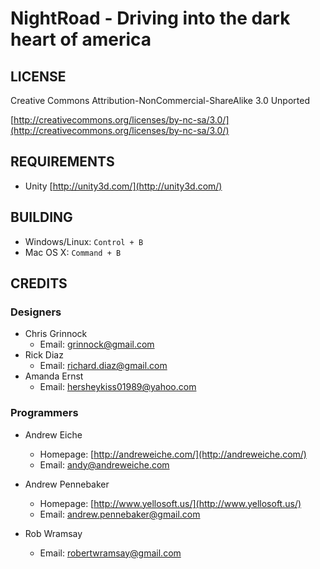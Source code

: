 # NightRoad - Driving into the dark heart of america

## LICENSE

Creative Commons Attribution-NonCommercial-ShareAlike 3.0 Unported

[http://creativecommons.org/licenses/by-nc-sa/3.0/](http://creativecommons.org/licenses/by-nc-sa/3.0/)

## REQUIREMENTS

 - Unity [http://unity3d.com/](http://unity3d.com/)

## BUILDING

 - Windows/Linux: `Control + B`
 - Mac OS X: `Command + B`

## CREDITS

### Designers

 - Chris Grinnock
   - Email: <grinnock@gmail.com>
 - Rick Diaz
   - Email: <richard.diaz@gmail.com>
 - Amanda Ernst
   - Email: <hersheykiss01989@yahoo.com>

### Programmers

 - Andrew Eiche
   - Homepage: [http://andreweiche.com/](http://andreweiche.com/)
   - Email: <andy@andreweiche.com>

 - Andrew Pennebaker
   - Homepage: [http://www.yellosoft.us/](http://www.yellosoft.us/)
   - Email: <andrew.pennebaker@gmail.com>

 - Rob Wramsay
   - Email: <robertwramsay@gmail.com>
